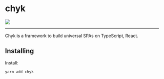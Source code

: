 # chyk

<img src="https://i.imgur.com/0fU07ox.png">

---

Chyk is a framework to build universal SPAs on TypeScript, React.

## Installing

Install:

```sh
yarn add chyk
```
